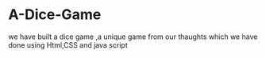 # A-Dice-Game
we have built a dice game ,a unique game from our  thaughts which we have done using Html,CSS and java script
